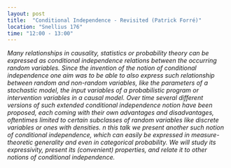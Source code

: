 ```yaml
---
layout: post
title:  "Conditional Independence - Revisited (Patrick Forré)"
location: "Snellius 176"
time: "12:00 - 13:00"
---
```


<em>
Many relationships in causality, statistics or probability theory can be expressed as conditional independence relations between the occurring random variables. Since the invention of the notion of conditional independence one aim was to be able to also express such relationship between random and non-random variables, like the parameters of a stochastic model, the input variables of a probabilistic program or intervention variables in a causal model. Over time several different versions of such extended conditional independence notion have been proposed, each coming with their own advantages and disadvantages, oftentimes limited to certain subclasses of random variables like discrete variables or ones with densities.
n this talk we present another such notion of conditional independence, which can easily be expressed in measure-theoretic generality and even in categorical probability. We will study its expressivity, present its (convenient) properties, and relate it to other notions of conditional independence.
</em>
